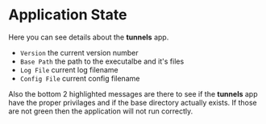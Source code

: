 # Application State

Here you can see details about the **tunnels** app.
- `Version` the current version number
- `Base Path` the path to the executalbe and it's files
- `Log File` current log filename
- `Config File` current config filename

Also the bottom 2 highlighted messages are there to see if the **tunnels** app have the proper privilages
and if the base directory actually exists. If those are not green then the application will not run correctly.
